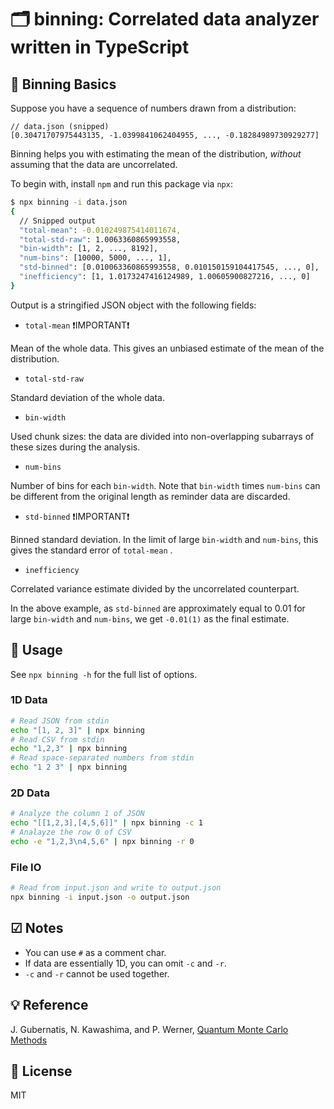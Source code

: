 # 🗂️ binning: Correlated data analyzer written in TypeScript

## 🚸 Binning Basics

Suppose you have a sequence of numbers drawn from a distribution:

```jsonc
// data.json (snipped)
[0.30471707975443135, -1.0399841062404955, ..., -0.18284989730929277]
```

Binning helps you with estimating the mean of the distribution, _without_ assuming that the data are uncorrelated.

To begin with, install `npm` and run this package via `npx`:

```bash
$ npx binning -i data.json
{
  // Snipped output
  "total-mean": -0.010249875414011674,
  "total-std-raw": 1.0063360865993558,
  "bin-width": [1, 2, ..., 8192],
  "num-bins": [10000, 5000, ..., 1],
  "std-binned": [0.010063360865993558, 0.010150159104417545, ..., 0],
  "inefficiency": [1, 1.0173247416124989, 1.00605900827216, ..., 0]
}
```

Output is a stringified JSON object with the following fields:

- `total-mean` ❗️IMPORTANT❗️

Mean of the whole data.
This gives an unbiased estimate of the mean of the distribution.

- `total-std-raw`

Standard deviation of the whole data.

- `bin-width`

Used chunk sizes: the data are divided into non-overlapping subarrays of these sizes during the analysis.

- `num-bins`

Number of bins for each `bin-width`.
Note that `bin-width` times `num-bins` can be different from the original length as reminder data are discarded.

- `std-binned` ❗️IMPORTANT❗️

Binned standard deviation.
In the limit of large `bin-width` and `num-bins`, this gives the standard error of `total-mean` .

- `inefficiency`

Correlated variance estimate divided by the uncorrelated counterpart.

In the above example, as `std-binned` are approximately equal to 0.01 for large `bin-width` and `num-bins`, we get `-0.01(1)` as the final estimate.

## 🔨 Usage

See `npx binning -h` for the full list of options.

### 1D Data

```bash
# Read JSON from stdin
echo "[1, 2, 3]" | npx binning
# Read CSV from stdin
echo "1,2,3" | npx binning
# Read space-separated numbers from stdin
echo "1 2 3" | npx binning
```

### 2D Data

```bash
# Analyze the column 1 of JSON
echo "[[1,2,3],[4,5,6]]" | npx binning -c 1
# Analayze the row 0 of CSV
echo -e "1,2,3\n4,5,6" | npx binning -r 0
```

### File IO

```bash
# Read from input.json and write to output.json
npx binning -i input.json -o output.json
```

## ☑ Notes

- You can use `#` as a comment char.
- If data are essentially 1D, you can omit `-c` and `-r`.
- `-c` and `-r` cannot be used together.

## 💡 Reference

J. Gubernatis, N. Kawashima, and P. Werner, [Quantum Monte Carlo Methods](https://www.cambridge.org/core/books/quantum-monte-carlo-methods/AEA92390DA497360EEDA153CF1CEC7AC)

## 📄 License

MIT
